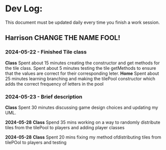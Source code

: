 # Dev Log:

This document must be updated daily every time you finish a work session.

## Harrison CHANGE THE NAME FOOL!

### 2024-05-22 - Finished Tile class
**Class**
Spent about 15 minutes creating the constructor and get methods for the tile class. 
Spent about 5 minutes testing the tile getMethods to ensure that the values are correct for their corresponding leter.
**Home**
Spent about 25 minutes learning branching and making the tilePool constructor which adds the correct frequency of letters in the pool

### 2024-05-23 - Brief description
**Class**
Spent 30 minutes discussing game design choices and updating my UML.

**2024-05-28**
**Class**
Spend 35 mins working on a way to randomly distribute tiles from the tilePool to players and adding player classes

**2024-05-28**
**Class**
Spent 20 mins fixing my method ofdistributing tiles from tilePOol to players and testing
